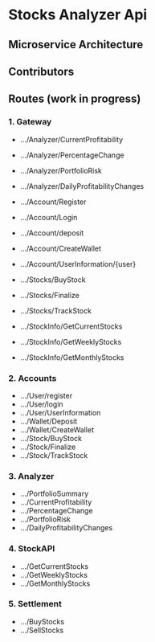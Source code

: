 # Stocks Analyzer Api

## Microservice Architecture

## Contributors

## Routes (work in progress)

### 1. Gateway
* .../Analyzer/CurrentProfitability
* .../Analyzer/PercentageChange
* .../Analyzer/PortfolioRisk
* .../Analyzer/DailyProfitabilityChanges

* .../Account/Register
* .../Account/Login
* .../Account/deposit
* .../Account/CreateWallet
* .../Account/UserInformation/{user}

* .../Stocks/BuyStock
* .../Stocks/Finalize
* .../Stocks/TrackStock

* .../StockInfo/GetCurrentStocks
* .../StockInfo/GetWeeklyStocks
* .../StockInfo/GetMonthlyStocks

### 2. Accounts
* .../User/register
* .../User/login
* .../User/UserInformation
* .../Wallet/Deposit
* .../Wallet/CreateWallet
* .../Stock/BuyStock
* .../Stock/Finalize
* .../Stock/TrackStock

### 3. Analyzer
* .../PortfolioSummary
* .../CurrentProfitability
* .../PercentageChange
* .../PortfolioRisk
* .../DailyProfitabilityChanges

### 4. StockAPI
* .../GetCurrentStocks
* .../GetWeeklyStocks
* .../GetMonthlyStocks

### 5. Settlement
* .../BuyStocks
* .../SellStocks